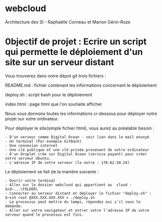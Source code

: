 # webcloud

Architecture des SI -  Raphaëlle Corneau et Marion Gérin-Roze


# 0bjectif de projet : Ecrire un script qui permette le déploiement d'un site sur un serveur distant 

Vous trouverez dans notre dépot git trois fichiers :

README.md : fichier contenant les informations concernant le déploiement

deploy.sh : script bash pour le déploiement 

index.html : page html que l'on souhaite afficher 

Nous vous donnons toutes les informations ci-dessous pour déployer notre projet sur votre ordinateur. 

Pour déployer le site(simple fichier html), vous aurez au préalable besoin : 

    - D'un serveur comme Digital Ocean - voir lien dans le mail envoyé
    - Un terminal (Par exemple GitBash)
    - Une connexion internet 
    - Une clé publique et une clé privée provenant de votre ordinateur 
    - D'un droplet crée sur Digital Ocean (service payant) pour créer votre serveur Ubuntu.
    - L'adresse IP de votre serveur (la notre : 178.62.58.24)

Le déploiement se fait de la manière suivante :

    - Ouvrir votre terminal 
    - Aller sur le dossier webcloud qui appartient au  cloud : $cd~...\FOLDER\
    - Connecter au serveur distant et déployer le fichier "deploy.sh" : $~ssh root @XXX.XXX.XXX.XXX < ./deploy.sh
    - Le processus peut mettre du temps, répondez oui s'il vous le demande. 
    - Aller sur votre navigateur et entrer votre l'adresse IP de votre serveur quand le processus est fini. 
